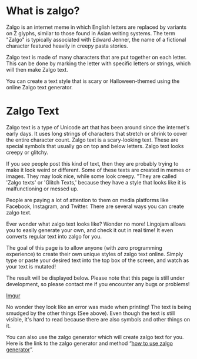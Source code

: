 # What is zalgo?

Zalgo is an internet meme in which English letters are replaced by variants on Z glyphs, similar to those found in Asian writing systems. The term "Zalgo" is typically associated with Edward Jenner, the name of a fictional character featured heavily in creepy pasta stories. 

Zalgo text is made of many characters that are put together on each letter. This can be done by marking the letter with specific letters or strings, which will then make Zalgo text.

You can create a text style that is scary or Halloween-themed using the online Zalgo text generator.

# Zalgo Text

Zalgo text is a type of Unicode art that has been around since the internet's early days. It uses long strings of characters that stretch or shrink to cover the entire character count. Zalgo text is a scary-looking text. These are special symbols that usually go on top and below letters. Zalgo text looks creepy or glitchy.

If you see people post this kind of text, then they are probably trying to make it look weird or different. Some of these texts are created in memes or images. They may look nice, while some look creepy. "They are called 'Zalgo texts' or 'Glitch Texts,' because they have a style that looks like it is malfunctioning or messed up. 

People are paying a lot of attention to them on media platforms like Facebook, Instagram, and Twitter. There are several ways you can create zalgo text. 

Ever wonder what zalgo text looks like? Wonder no more! Lingojam allows you to easily generate your own, and check it out in real time! It even converts regular text into zalgo for you.

The goal of this page is to allow anyone (with zero programming experience) to create their own unique styles of zalgo text online. Simply type or paste your desired text into the top box of the screen, and watch as your text is mutated!

The result will be displayed below. Please note that this page is still under development, so please contact me if you encounter any bugs or problems!

[Imgur](https://i.imgur.com/14ZL0L6.png)

No wonder they look like an error was made when printing! The text is being smudged by the other things (See above). Even though the text is still visible, it's hard to read because there are also symbols and other things on it.

You can also use the zalgo generator which will create zalgo text for you. Here is the link to the zalgo generator and method “[how to use zalgo generator](https://www.calculatorology.com/zalgo-text/)”.



